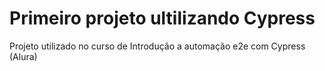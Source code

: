 # Primeiro projeto ultilizando Cypress
Projeto utilizado no curso de Introdução a automação e2e com Cypress (Alura)
